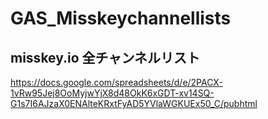 # GAS_Misskeychannellists

## misskey.io 全チャンネルリスト
https://docs.google.com/spreadsheets/d/e/2PACX-1vRw95Jej8OoMyjwYjX8d48OkK6xGDT-xv14SQ-G1s7I6AJzaX0ENAlteKRxtFyAD5YVlaWGKUEx50_C/pubhtml
